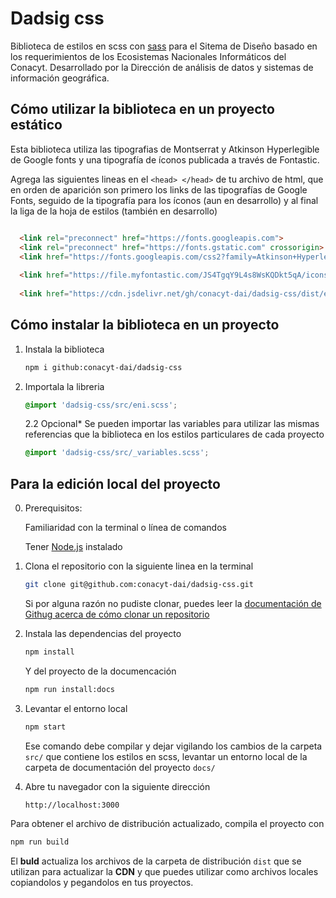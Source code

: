 # Dadsig css

Biblioteca de estilos en scss con [sass](https://sass-lang.com/) para el Sitema de Diseño basado en los requerimientos de los Ecosistemas Nacionales Informáticos del Conacyt. 
Desarrollado por la Dirección de análisis de datos y sistemas de información geográfica.


## Cómo utilizar la biblioteca en un proyecto estático
Esta biblioteca utiliza las tipografias de Montserrat y Atkinson Hyperlegible de Google fonts y una tipografía de íconos publicada a través de Fontastic.

Agrega las siguientes lineas en el `<head> </head>` de tu archivo de html, que en orden de aparición son primero los links de las tipografías de Google Fonts, seguido de la tipografía para los íconos (aun en desarrollo) y al final la liga de la hoja de estilos (también en desarrollo)

``` html

  <link rel="preconnect" href="https://fonts.googleapis.com">
  <link rel="preconnect" href="https://fonts.gstatic.com" crossorigin>
  <link href="https://fonts.googleapis.com/css2?family=Atkinson+Hyperlegible&family=Montserrat:wght@400;500;600&display=swap" rel="stylesheet">
  
  <link href="https://file.myfontastic.com/JS4TgqY9L4s8WsKQDkt5qA/icons.css" rel="stylesheet">  
  
  <link href="https://cdn.jsdelivr.net/gh/conacyt-dai/dadsig-css/dist/eni.min.css" rel="stylesheet">

```


## Cómo instalar la biblioteca en un proyecto

1. Instala la biblioteca
    ``` sh
    npm i github:conacyt-dai/dadsig-css
    ```

2. Importala la libreria
    ``` css
    @import 'dadsig-css/src/eni.scss';
    ```
    2.2 Opcional*  Se pueden importar las variables para utilizar las mismas referencias que la biblioteca en los estilos particulares de cada proyecto
    ``` css
    @import 'dadsig-css/src/_variables.scss';
    ```


## Para la edición local del proyecto

0. Prerequisitos:

    Familiaridad con la terminal o línea de comandos

    Tener [Node.js](https://nodejs.org/es/) instalado



1. Clona el repositorio con la siguiente linea en la terminal

    ``` sh
    git clone git@github.com:conacyt-dai/dadsig-css.git
    ```
    Si por alguna razón no pudiste clonar, puedes leer la 
    [documentación de Githug acerca de cómo clonar un repositorio](https://docs.github.com/es/repositories/creating-and-managing-repositories/cloning-a-repository)

2. Instala las dependencias del proyecto

    ``` sh
    npm install
    ```

    Y del proyecto de la documencación
    ``` sh
    npm run install:docs
    ```

3. Levantar el entorno local

    ``` sh
    npm start
    ```
    Ese comando debe compilar y dejar vigilando los cambios de la carpeta `src/` que contiene los estilos en scss, levantar un entorno local de la carpeta de documentación del proyecto `docs/`
    
4. Abre tu navegador con la siguiente dirección
    ```
    http://localhost:3000
    ```


Para obtener el archivo de distribución actualizado, compila el proyecto con 
``` sh
npm run build
```
El **buld** actualiza los archivos de la carpeta de distribución `dist` que se utilizan para actualizar la **CDN** y que puedes utilizar como archivos locales copiandolos y pegandolos en tus proyectos.

